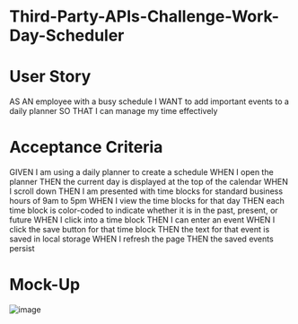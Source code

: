 # Third-Party-APIs-Challenge-Work-Day-Scheduler

# User Story
AS AN employee with a busy schedule
I WANT to add important events to a daily planner
SO THAT I can manage my time effectively

# Acceptance Criteria
GIVEN I am using a daily planner to create a schedule
WHEN I open the planner
THEN the current day is displayed at the top of the calendar
WHEN I scroll down
THEN I am presented with time blocks for standard business hours of 9am to 5pm
WHEN I view the time blocks for that day
THEN each time block is color-coded to indicate whether it is in the past, present, or future
WHEN I click into a time block
THEN I can enter an event
WHEN I click the save button for that time block
THEN the text for that event is saved in local storage
WHEN I refresh the page
THEN the saved events persist

# Mock-Up
![image](https://github.com/Joeokivie/Third-Party-APIs-Challenge-Work-Day-Scheduler/assets/138530272/f6171b1b-fdc2-4a1e-897b-d25ec431c74c)
